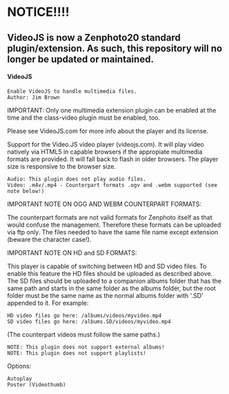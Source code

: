 # NOTICE!!!!

## VideoJS is now a Zenphoto20 standard plugin/extension. As such, this repository will no longer be updated or maintained.

#### VideoJS
```
Enable VideoJS to handle multimedia files.
Author: Jim Brown
```
IMPORTANT: Only one multimedia extension plugin can be enabled at the time and the class-video plugin must be enabled, too.

Please see VideoJS.com for more info about the player and its license.

Support for the Video.JS video player (videojs.com). It will play video natively via HTML5 in capable browsers if the appropiate multimedia formats are provided. It will fall back to flash in older browsers. The player size is responsive to the browser size.
```
Audio: This plugin does not play audio files.
Video: .m4v/.mp4 - Counterpart formats .ogv and .webm supported (see note below!)
```
IMPORTANT NOTE ON OGG AND WEBM COUNTERPART FORMATS:

The counterpart formats are not valid formats for Zenphoto itself as that would confuse the management. Therefore these formats can be uploaded via ftp only. The files needed to have the same file name except extension (beware the character case!).

IMPORTANT NOTE ON HD and SD FORMATS:

This player is capable of switching between HD and SD video files. To enable this feature the HD files should be uploaded as described above. The SD files should be uploaded to a companion albums folder that has the same path and starts in the same folder as the albums folder, but the root folder must be the same name as the normal albums folder with '.SD' appended to it. For example:
```
HD video files go here: /albums/videos/myvideo.mp4
SD video files go here: /albums.SD/videos/myvideo.mp4
```
(The counterpart videos must follow the same paths.)
```
NOTE: This plugin does not support external albums!
NOTE: This plugin does not support playlists!
```
Options:
```
Autoplay
Poster (Videothumb)
```
